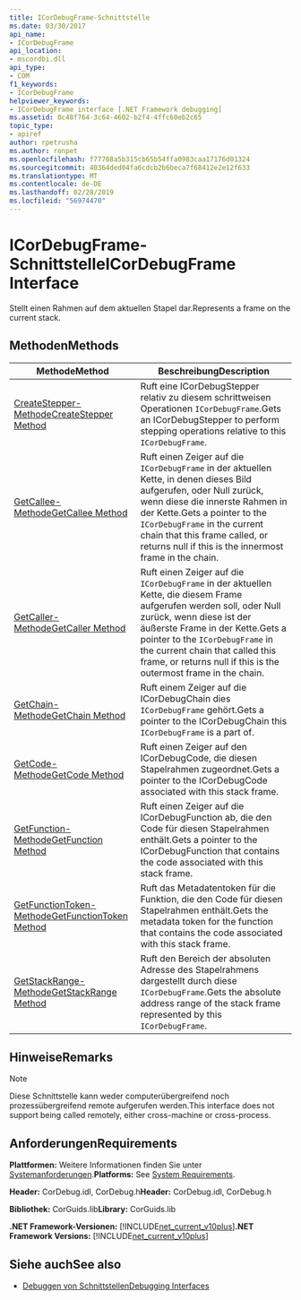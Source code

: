 ```yaml
---
title: ICorDebugFrame-Schnittstelle
ms.date: 03/30/2017
api_name:
- ICorDebugFrame
api_location:
- mscordbi.dll
api_type:
- COM
f1_keywords:
- ICorDebugFrame
helpviewer_keywords:
- ICorDebugFrame interface [.NET Framework debugging]
ms.assetid: 0c48f764-3c64-4602-b2f4-4ffc60eb2c65
topic_type:
- apiref
author: rpetrusha
ms.author: ronpet
ms.openlocfilehash: f77708a5b315cb65b54ffa0983caa17176d01324
ms.sourcegitcommit: 40364ded04fa6cdcb2b6beca7f68412e2e12f633
ms.translationtype: MT
ms.contentlocale: de-DE
ms.lasthandoff: 02/28/2019
ms.locfileid: "56974470"
---
```

# <a name="icordebugframe-interface"></a><span data-ttu-id="69fa5-102">ICorDebugFrame-Schnittstelle</span><span class="sxs-lookup"><span data-stu-id="69fa5-102">ICorDebugFrame Interface</span></span>

<span data-ttu-id="69fa5-103">Stellt einen Rahmen auf dem aktuellen Stapel dar.</span><span class="sxs-lookup"><span data-stu-id="69fa5-103">Represents a frame on the current stack.</span></span>  
  
## <a name="methods"></a><span data-ttu-id="69fa5-104">Methoden</span><span class="sxs-lookup"><span data-stu-id="69fa5-104">Methods</span></span>  
  
|<span data-ttu-id="69fa5-105">Methode</span><span class="sxs-lookup"><span data-stu-id="69fa5-105">Method</span></span>|<span data-ttu-id="69fa5-106">Beschreibung</span><span class="sxs-lookup"><span data-stu-id="69fa5-106">Description</span></span>|  
|------------|-----------------|  
|[<span data-ttu-id="69fa5-107">CreateStepper-Methode</span><span class="sxs-lookup"><span data-stu-id="69fa5-107">CreateStepper Method</span></span>](../../../../docs/framework/unmanaged-api/debugging/icordebugframe-createstepper-method.md)|<span data-ttu-id="69fa5-108">Ruft eine ICorDebugStepper relativ zu diesem schrittweisen Operationen `ICorDebugFrame`.</span><span class="sxs-lookup"><span data-stu-id="69fa5-108">Gets an ICorDebugStepper to perform stepping operations relative to this `ICorDebugFrame`.</span></span>|  
|[<span data-ttu-id="69fa5-109">GetCallee-Methode</span><span class="sxs-lookup"><span data-stu-id="69fa5-109">GetCallee Method</span></span>](../../../../docs/framework/unmanaged-api/debugging/icordebugframe-getcallee-method.md)|<span data-ttu-id="69fa5-110">Ruft einen Zeiger auf die `ICorDebugFrame` in der aktuellen Kette, in denen dieses Bild aufgerufen, oder Null zurück, wenn diese die innerste Rahmen in der Kette.</span><span class="sxs-lookup"><span data-stu-id="69fa5-110">Gets a pointer to the `ICorDebugFrame` in the current chain that this frame called, or returns null if this is the innermost frame in the chain.</span></span>|  
|[<span data-ttu-id="69fa5-111">GetCaller-Methode</span><span class="sxs-lookup"><span data-stu-id="69fa5-111">GetCaller Method</span></span>](../../../../docs/framework/unmanaged-api/debugging/icordebugframe-getcaller-method.md)|<span data-ttu-id="69fa5-112">Ruft einen Zeiger auf die `ICorDebugFrame` in der aktuellen Kette, die diesem Frame aufgerufen werden soll, oder Null zurück, wenn diese ist der äußerste Frame in der Kette.</span><span class="sxs-lookup"><span data-stu-id="69fa5-112">Gets a pointer to the `ICorDebugFrame` in the current chain that called this frame, or returns null if this is the outermost frame in the chain.</span></span>|  
|[<span data-ttu-id="69fa5-113">GetChain-Methode</span><span class="sxs-lookup"><span data-stu-id="69fa5-113">GetChain Method</span></span>](../../../../docs/framework/unmanaged-api/debugging/icordebugframe-getchain-method.md)|<span data-ttu-id="69fa5-114">Ruft einem Zeiger auf die ICorDebugChain dies `ICorDebugFrame` gehört.</span><span class="sxs-lookup"><span data-stu-id="69fa5-114">Gets a pointer to the ICorDebugChain this `ICorDebugFrame` is a part of.</span></span>|  
|[<span data-ttu-id="69fa5-115">GetCode-Methode</span><span class="sxs-lookup"><span data-stu-id="69fa5-115">GetCode Method</span></span>](../../../../docs/framework/unmanaged-api/debugging/icordebugframe-getcode-method.md)|<span data-ttu-id="69fa5-116">Ruft einen Zeiger auf den ICorDebugCode, die diesen Stapelrahmen zugeordnet.</span><span class="sxs-lookup"><span data-stu-id="69fa5-116">Gets a pointer to the ICorDebugCode associated with this stack frame.</span></span>|  
|[<span data-ttu-id="69fa5-117">GetFunction-Methode</span><span class="sxs-lookup"><span data-stu-id="69fa5-117">GetFunction Method</span></span>](../../../../docs/framework/unmanaged-api/debugging/icordebugframe-getfunction-method.md)|<span data-ttu-id="69fa5-118">Ruft einen Zeiger auf die ICorDebugFunction ab, die den Code für diesen Stapelrahmen enthält.</span><span class="sxs-lookup"><span data-stu-id="69fa5-118">Gets a pointer to the ICorDebugFunction that contains the code associated with this stack frame.</span></span>|  
|[<span data-ttu-id="69fa5-119">GetFunctionToken-Methode</span><span class="sxs-lookup"><span data-stu-id="69fa5-119">GetFunctionToken Method</span></span>](../../../../docs/framework/unmanaged-api/debugging/icordebugframe-getfunctiontoken-method.md)|<span data-ttu-id="69fa5-120">Ruft das Metadatentoken für die Funktion, die den Code für diesen Stapelrahmen enthält.</span><span class="sxs-lookup"><span data-stu-id="69fa5-120">Gets the metadata token for the function that contains the code associated with this stack frame.</span></span>|  
|[<span data-ttu-id="69fa5-121">GetStackRange-Methode</span><span class="sxs-lookup"><span data-stu-id="69fa5-121">GetStackRange Method</span></span>](../../../../docs/framework/unmanaged-api/debugging/icordebugframe-getstackrange-method.md)|<span data-ttu-id="69fa5-122">Ruft den Bereich der absoluten Adresse des Stapelrahmens dargestellt durch diese `ICorDebugFrame`.</span><span class="sxs-lookup"><span data-stu-id="69fa5-122">Gets the absolute address range of the stack frame represented by this `ICorDebugFrame`.</span></span>|  
  
## <a name="remarks"></a><span data-ttu-id="69fa5-123">Hinweise</span><span class="sxs-lookup"><span data-stu-id="69fa5-123">Remarks</span></span>  
  
> [!NOTE]
>  <span data-ttu-id="69fa5-124">Diese Schnittstelle kann weder computerübergreifend noch prozessübergreifend remote aufgerufen werden.</span><span class="sxs-lookup"><span data-stu-id="69fa5-124">This interface does not support being called remotely, either cross-machine or cross-process.</span></span>  
  
## <a name="requirements"></a><span data-ttu-id="69fa5-125">Anforderungen</span><span class="sxs-lookup"><span data-stu-id="69fa5-125">Requirements</span></span>  
 <span data-ttu-id="69fa5-126">**Plattformen:** Weitere Informationen finden Sie unter [Systemanforderungen](../../../../docs/framework/get-started/system-requirements.md).</span><span class="sxs-lookup"><span data-stu-id="69fa5-126">**Platforms:** See [System Requirements](../../../../docs/framework/get-started/system-requirements.md).</span></span>  
  
 <span data-ttu-id="69fa5-127">**Header:** CorDebug.idl, CorDebug.h</span><span class="sxs-lookup"><span data-stu-id="69fa5-127">**Header:** CorDebug.idl, CorDebug.h</span></span>  
  
 <span data-ttu-id="69fa5-128">**Bibliothek:** CorGuids.lib</span><span class="sxs-lookup"><span data-stu-id="69fa5-128">**Library:** CorGuids.lib</span></span>  
  
 <span data-ttu-id="69fa5-129">**.NET Framework-Versionen:** [!INCLUDE[net_current_v10plus](../../../../includes/net-current-v10plus-md.md)]</span><span class="sxs-lookup"><span data-stu-id="69fa5-129">**.NET Framework Versions:** [!INCLUDE[net_current_v10plus](../../../../includes/net-current-v10plus-md.md)]</span></span>  
  
## <a name="see-also"></a><span data-ttu-id="69fa5-130">Siehe auch</span><span class="sxs-lookup"><span data-stu-id="69fa5-130">See also</span></span>
- [<span data-ttu-id="69fa5-131">Debuggen von Schnittstellen</span><span class="sxs-lookup"><span data-stu-id="69fa5-131">Debugging Interfaces</span></span>](../../../../docs/framework/unmanaged-api/debugging/debugging-interfaces.md)
